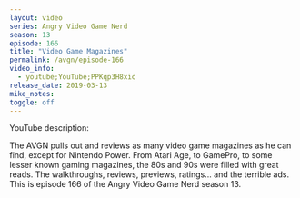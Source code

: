 ```yaml
---
layout: video
series: Angry Video Game Nerd
season: 13
episode: 166
title: "Video Game Magazines"
permalink: /avgn/episode-166
video_info:
  - youtube;YouTube;PPKqp3H8xic
release_date: 2019-03-13
mike_notes:
toggle: off
---
```


<p class="yt-description">YouTube description:</p>

The AVGN pulls out and reviews as many video game magazines as he can find, except for Nintendo Power. From Atari Age, to GamePro, to some lesser known gaming magazines, the 80s and 90s were filled with great reads. The walkthroughs, reviews, previews, ratings... and the terrible ads. This is episode 166 of the Angry Video Game Nerd season 13.